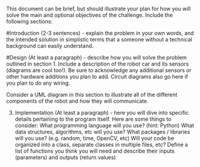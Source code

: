 This document can be brief, but should illustrate your plan for how you will solve the main and optional objectives of the challenge. Include the following sections:

#Introduction 
(2-3 sentences) - explain the problem in your own words, and the intended solution in simplistic terms that a someone without a technical background can easily understand.

#Design 
(At least a paragraph) - describe how you will solve the problem outlined in section 1. Include a description of the robot car and its sensors (diagrams are cool too!). Be sure to acknowledge any additional sensors or other hardware additions you plan to add. Circuit diagrams also go here if you plan to do any wiring.

Consider a UML diagram in this section to illustrate all of the different components of the robot and how they will communicate.

3. Implementation (At least a paragraph) - here you will dive into specific details pertaining to the program itself. Here are some things to consider:
What programming language will you use? (hint: Python)
What data structures, algorithms, etc will you use?
What packages / libraries will you use? (e.g. random, time, OpenCV, etc)
Will your code be organized into a class, separate classes in multiple files, etc?
Define a list of functions you think you will need and describe their inputs (parameters) and outputs (return values)
